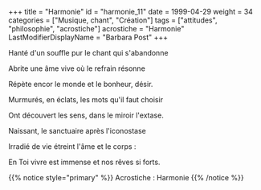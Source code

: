 +++
title = "Harmonie"
id = "harmonie_11"
date = 1999-04-29
weight = 34
categories = ["Musique, chant", "Création"]
tags = ["attitudes", "philosophie", "acrostiche"]
acrostiche = "Harmonie"
LastModifierDisplayName = "Barbara Post"
+++

Hanté d'un souffle pur le chant qui s'abandonne

Abrite une âme vive où le refrain résonne

Répète encor le monde et le bonheur, désir.

Murmurés, en éclats, les mots qu'il faut choisir

Ont découvert les sens, dans le miroir l'extase.

Naissant, le sanctuaire après l'iconostase

Irradié de vie étreint l'âme et le corps :

En Toi vivre est immense et nos rêves si forts.

{{% notice style="primary" %}}
Acrostiche : Harmonie
{{% /notice %}}
